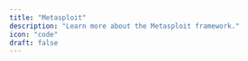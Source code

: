 ```yaml
---
title: "Metasploit"
description: "Learn more about the Metasploit framework."
icon: "code"
draft: false
---
```


